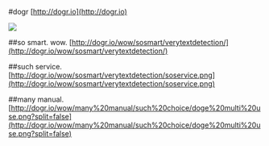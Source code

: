#dogr
[http://dogr.io](http://dogr.io)

![](http://i.imgur.com/zUiO1Xz.png)

##so smart. wow.
[http://dogr.io/wow/sosmart/verytextdetection/](http://dogr.io/wow/sosmart/verytextdetection/)

##such service.
[http://dogr.io/wow/sosmart/verytextdetection/soservice.png](http://dogr.io/wow/sosmart/verytextdetection/soservice.png)

##many manual.
[http://dogr.io/wow/many%20manual/such%20choice/doge%20multi%20use.png?split=false](http://dogr.io/wow/many%20manual/such%20choice/doge%20multi%20use.png?split=false)
